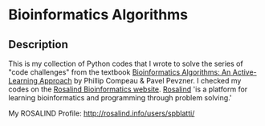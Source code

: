 # Bioinformatics Algorithms
## Description ##
This is my collection of Python codes that I wrote to solve the series of "code challenges" from the textbook [Bioinformatics Algorithms: An Active-Learning Approach](http://bioinformaticsalgorithms.org/) by Phillip Compeau & Pavel Pevzner.
I checked my codes on the [Rosalind Bioinformatics website](http://rosalind.info/problems/list-view/?location=bioinformatics-textbook-track "Rosalind").
[Rosalind](http://rosalind.info/) 'is a platform for learning bioinformatics and programming through problem solving.'

My ROSALIND Profile: http://rosalind.info/users/spblatti/
